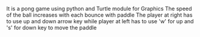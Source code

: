 It is a pong game using python and Turtle module for Graphics 
The speed of the ball increases with each bounce with paddle 
The player at right has to use up and down arrow key while player at left has to use 'w' for up and 's' for down key to move the paddle 

